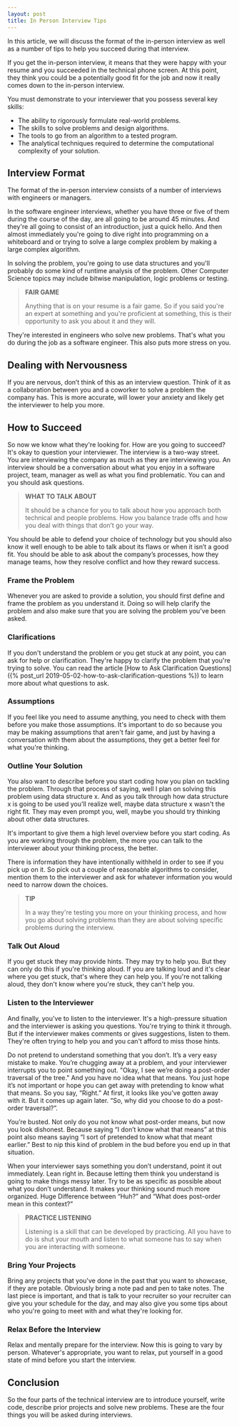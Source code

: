 ```yaml
---
layout: post
title: In Person Interview Tips
---
```


In this article, we will discuss the format of the in-person interview as well as a number of tips to help you succeed during that interview.

If you get the in-person interview, it means that they were happy with your resume and you succeeded in the technical phone screen. At this point, they think you could be a potentially good fit for the job and now it really comes down to the in-person interview.

You must demonstrate to your interviewer that you possess several key skills:

- The ability to rigorously formulate real-world problems.
- The skills to solve problems and design algorithms.
- The tools to go from an algorithm to a tested program.
- The analytical techniques required to determine the computational complexity of your solution.

## Interview Format

The format of the in-person interview consists of a number of interviews with engineers or managers.

In the software engineer interviews, whether you have three or five of them during the course of the day, are all going to be around 45 minutes. And they're all going to consist of an introduction, just a quick hello. And then almost immediately you're going to dive right into programming on a whiteboard and or trying to solve a large complex problem by making a large complex algorithm.

In solving the problem, you're going to use data structures and you'll probably do some kind of runtime analysis of the problem. Other Computer Science topics may include bitwise manipulation, logic problems or testing.

<blockquote class="note">
  <strong>FAIR GAME</strong> 
  <p>
    Anything that is on your resume is a fair game. So if you said you're an expert at something and you're proficient at something, this is their opportunity to ask you about it and they will.
  </p>
</blockquote>

They're interested in engineers who solve new problems. That's what you do during the job as a software engineer. This also puts more stress on you. 

## Dealing with Nervousness

If you are nervous, don’t think of this as an interview question. Think of it as a collaboration between you and a coworker to solve a problem the company has. This is more accurate, will lower your anxiety and likely get the interviewer to help you more.

## How to Succeed

So now we know what they're looking for. How are you going to succeed? It's okay to question your interviewer. The interview is a two-way street. You are interviewing the company as much as they are interviewing you. An interview should be a conversation about what you enjoy in a software project, team, manager as well as what you find problematic. You can and you should ask questions. 

<blockquote class="note">
  <strong>WHAT TO TALK ABOUT</strong> 
  <p>
    It should be a chance for you to talk about how you approach both technical and people problems. How you balance trade offs and how you deal with things that don’t go your way.
  </p>
</blockquote>

You should be able to defend your choice of technology but you should also know it well enough to be able to talk about its flaws or when it isn’t a good fit. You should be able to ask about the company’s processes, how they manage teams, how they resolve conflict and how they reward success.

### Frame the Problem

Whenever you are asked to provide a solution, you should first define and frame the problem as you understand it. Doing so will help clarify the problem and also make sure that you are solving the problem you've been asked.

### Clarifications

If you don't understand the problem or you get stuck at any point, you can ask for help or clarification. They're happy to clarify the problem that you're trying to solve. You can read the article [How to Ask Clarification Questions]({% post_url 2019-05-02-how-to-ask-clarification-questions %}) to learn more about what questions to ask.

### Assumptions

If you feel like you need to assume anything, you need to check with them before you make those assumptions. It's important to do so because you may be making assumptions that aren't fair game, and just by having a conversation with them about the assumptions, they get a better feel for what you're thinking.

### Outline Your Solution

You also want to describe before you start coding how you plan on tackling the problem. Through that process of saying, well I plan on solving this problem using data structure x. And as you talk through how data structure x is going to be used you'll realize well, maybe data structure x wasn't the right fit. They may even prompt you, well, maybe you should try thinking about other data structures.

It's important to give them a high level overview before you start coding. As you are working through the problem, the more you can talk to the interviewer about your thinking process, the better.

There is information they have intentionally withheld in order to see if you pick up on it. So pick out a couple of reasonable algorithms to consider, mention them to the interviewer and ask for whatever information you would need to narrow down the choices.

<blockquote class="note">
  <strong>TIP</strong> 
  <p>
    In a way they're testing you more on your thinking process, and how you go about solving problems than they are about solving specific problems during the interview.
  </p>
</blockquote>

### Talk Out Aloud

If you get stuck they may provide hints. They may try to help you. But they can only do this if you're thinking aloud. If you are talking loud and it's clear where you get stuck, that's where they can help you. If you're not talking aloud, they don't know where you're stuck, they can't help you.

### Listen to the Interviewer

And finally, you've to listen to the interviewer. It's a high-pressure situation and the interviewer is asking you questions. You're trying to think it through. But if the interviewer makes comments or gives suggestions, listen to them. They're often trying to help you and you can't afford to miss those hints.

Do not pretend to understand something that you don’t. It’s a very easy mistake to make. You’re chugging away at a problem, and your interviewer interrupts you to point something out. "Okay, I see we’re doing a post-order traversal of the tree." And you have no idea what that means. You just hope it’s not important or hope you can get away with pretending to know what that means. So you say, “Right.” At first, it looks like you’ve gotten away with it. But it comes up again later. “So, why did you choose to do a post-order traversal?”.

You’re busted. Not only do you not know what post-order means, but now you look dishonest. Because saying “I don’t know what that means” at this point also means saying “I sort of pretended to know what that meant earlier.” Best to nip this kind of problem in the bud before you end up in that situation.

When your interviewer says something you don’t understand, point it out immediately. Lean right in. Because letting them think you understand is going to make things messy later. Try to be as specific as possible about what you don’t understand. It makes your thinking sound much more organized. Huge Difference between “Huh?” and “What does post-order mean in this context?”

<blockquote class="note">
  <strong>PRACTICE LISTENING</strong> 
  <p>
    Listening is a skill that can be developed by practicing. All you have to do is shut your mouth and listen to what someone has to say when you are interacting with someone.
  </p>
</blockquote>


### Bring Your Projects

Bring any projects that you've done in the past that you want to showcase, if they are potable. Obviously bring a note pad and pen to take notes. The last piece is important, and that is talk to your recruiter so your recruiter can give you your schedule for the day, and may also give you some tips about who you're going to meet with and what they're looking for.

### Relax Before the Interview

Relax and mentally prepare for the interview. Now this is going to vary by person. Whatever's appropriate, you want to relax, put yourself in a good state of mind before you start the interview.

## Conclusion

So the four parts of the technical interview are to introduce yourself, write code, describe prior projects and solve new problems. These are the four things you will be asked during interviews.
